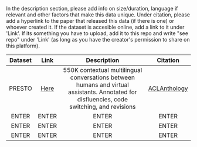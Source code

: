 In the description section, please add info on size/duration, language if relevant and other factors that make this data unique. Under citation, please add a hyperlink to the paper that released this data (if there is one) or whoever created it. If the dataset is accesible online, add a link to it under 'Link'. If its something you have to upload, add it to this repo and write "see repo" under 'Link' (as long as you have the creator's permission to share on this platform). 

| Dataset | Link | Description | Citation |
| :---: | :---: | :---: | :---: |
| PRESTO | [Here](https://github.com/google-research-datasets/presto?tab=readme-ov-file) | 550K contextual multilingual conversations between humans and virtual assistants. Annotated for disfluencies, code switching, and revisions | [ACLAnthology](https://aclanthology.org/2023.emnlp-main.667/) |
| ENTER | ENTER | ENTER | ENTER |
| ENTER | ENTER | ENTER | ENTER |
| ENTER | ENTER | ENTER | ENTER |
